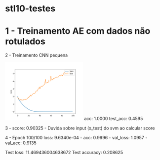 # stl10-testes

# 1 -  Treinamento AE com dados não rotulados

2 - Treinamento CNN pequena 

<img src="cnn_pequena.png" width="50%" height="50%"/>
acc: 1.0000 
test_acc: 0.4595

3 - score: 0.90325 - Duvida sobre input (x_test) do svm ao calcular score

4 - Epoch 100/100 loss: 9.6340e-04 - acc: 0.9996 - val_loss: 1.0957 - val_acc: 0.9135

Test loss: 11.469436004638672
Test accuracy: 0.208625




